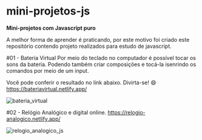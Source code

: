 # mini-projetos-js
**Mini-projetos com Javascript puro**

A melhor forma de aprender é praticando, por este motivo foi criado este repositório contendo projeto realizados para estudo de javascript.

#01 - Bateria Virtual
Por meio do teclado no computador é possível tocar os sons da bateria. 
Podendo também criar composições e tocá-la isenrindo os comandos por meio de um input.

Você pode conferir o resultado no link abaixo. Divirta-se! 😄
https://bateriavirtual.netlify.app/

![bateria_virtual](https://user-images.githubusercontent.com/82469705/126398366-a6a547a5-d925-4399-8265-3629f756387b.jpg)


#02 - Relógio Analógico e digital online. 
https://relogio-analogico.netlify.app/

![relogio_analogico_js](https://user-images.githubusercontent.com/82469705/126398041-fa836b6e-becc-4d58-acd0-5bd616d5801d.jpg)

